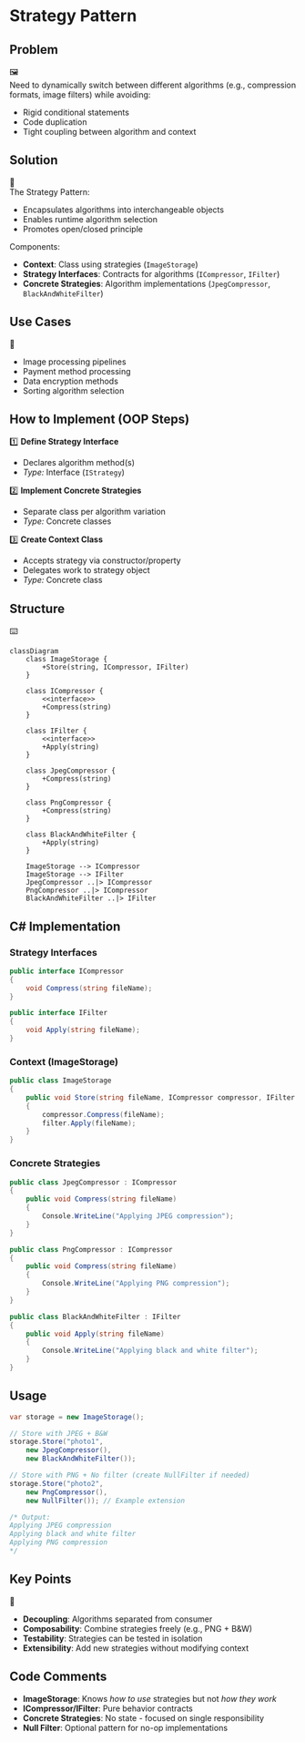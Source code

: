 # Strategy Pattern

## Problem

🖼️  
Need to dynamically switch between different algorithms (e.g., compression formats, image filters) while avoiding:

- Rigid conditional statements
- Code duplication
- Tight coupling between algorithm and context

## Solution

🎯  
The Strategy Pattern:

- Encapsulates algorithms into interchangeable objects
- Enables runtime algorithm selection
- Promotes open/closed principle

Components:

- **Context**: Class using strategies (`ImageStorage`)
- **Strategy Interfaces**: Contracts for algorithms (`ICompressor`, `IFilter`)
- **Concrete Strategies**: Algorithm implementations (`JpegCompressor`, `BlackAndWhiteFilter`)

## Use Cases

📸

- Image processing pipelines
- Payment method processing
- Data encryption methods
- Sorting algorithm selection

## How to Implement (OOP Steps)

1️⃣ **Define Strategy Interface**

- Declares algorithm method(s)
- _Type:_ Interface (`IStrategy`)

2️⃣ **Implement Concrete Strategies**

- Separate class per algorithm variation
- _Type:_ Concrete classes

3️⃣ **Create Context Class**

- Accepts strategy via constructor/property
- Delegates work to strategy object
- _Type:_ Concrete class

## Structure

⌨️

```mermaid
classDiagram
    class ImageStorage {
        +Store(string, ICompressor, IFilter)
    }

    class ICompressor {
        <<interface>>
        +Compress(string)
    }

    class IFilter {
        <<interface>>
        +Apply(string)
    }

    class JpegCompressor {
        +Compress(string)
    }

    class PngCompressor {
        +Compress(string)
    }

    class BlackAndWhiteFilter {
        +Apply(string)
    }

    ImageStorage --> ICompressor
    ImageStorage --> IFilter
    JpegCompressor ..|> ICompressor
    PngCompressor ..|> ICompressor
    BlackAndWhiteFilter ..|> IFilter
```

## C# Implementation

### Strategy Interfaces

```csharp
public interface ICompressor
{
    void Compress(string fileName);
}

public interface IFilter
{
    void Apply(string fileName);
}
```

### Context (ImageStorage)

```csharp
public class ImageStorage
{
    public void Store(string fileName, ICompressor compressor, IFilter filter)
    {
        compressor.Compress(fileName);
        filter.Apply(fileName);
    }
}
```

### Concrete Strategies

```csharp
public class JpegCompressor : ICompressor
{
    public void Compress(string fileName)
    {
        Console.WriteLine("Applying JPEG compression");
    }
}

public class PngCompressor : ICompressor
{
    public void Compress(string fileName)
    {
        Console.WriteLine("Applying PNG compression");
    }
}

public class BlackAndWhiteFilter : IFilter
{
    public void Apply(string fileName)
    {
        Console.WriteLine("Applying black and white filter");
    }
}
```

## Usage

```csharp
var storage = new ImageStorage();

// Store with JPEG + B&W
storage.Store("photo1",
    new JpegCompressor(),
    new BlackAndWhiteFilter());

// Store with PNG + No filter (create NullFilter if needed)
storage.Store("photo2",
    new PngCompressor(),
    new NullFilter()); // Example extension

/* Output:
Applying JPEG compression
Applying black and white filter
Applying PNG compression
*/
```

## Key Points

🔑

- **Decoupling**: Algorithms separated from consumer
- **Composability**: Combine strategies freely (e.g., PNG + B&W)
- **Testability**: Strategies can be tested in isolation
- **Extensibility**: Add new strategies without modifying context

## Code Comments

- **ImageStorage**: Knows _how to use_ strategies but not _how they work_
- **ICompressor/IFilter**: Pure behavior contracts
- **Concrete Strategies**: No state - focused on single responsibility
- **Null Filter**: Optional pattern for no-op implementations
